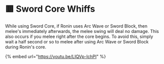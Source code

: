 # 🟥 Sword Core Whiffs

While using Sword Core, if Ronin uses Arc Wave or Sword Block, then melee's immediately afterwards, the melee swing will deal no damage. This also occurs if you melee right after the core begins. To avoid this, simply wait a half second or so to melee after using Arc Wave or Sword Block during Ronin's core.

{% embed url="https://youtu.be/LIQVp-lchPI" %}
